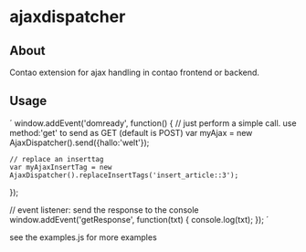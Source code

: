 ajaxdispatcher
=================

About
-----

Contao extension for ajax handling in contao frontend or backend.


Usage
-----

´
window.addEvent('domready', function()
{
	// just perform a simple call. use method:'get' to send as GET (default is POST)
	var myAjax = new AjaxDispatcher().send({hallo:'welt'});

	// replace an inserttag
	var myAjaxInsertTag = new AjaxDispatcher().replaceInsertTags('insert_article::3');
});

// event listener: send the response to the console
window.addEvent('getResponse', function(txt)
{
	console.log(txt);
});
´

see the examples.js for more examples
